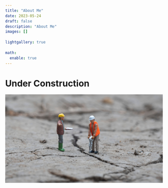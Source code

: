 ```yaml
---
title: "About Me"
date: 2023-05-24
draft: false
description: "About Me"
images: []

lightgallery: true

math:
  enable: true
---
```


# Under Construction

![](./under_construction.jpg)